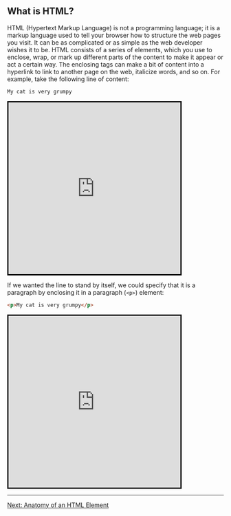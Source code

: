 ## What is HTML?

HTML (Hypertext Markup Language) is not a programming language; it is a markup language used to tell your browser how to structure the web pages you visit. It can be as complicated or as simple as the web developer wishes it to be. HTML consists of a series of elements, which you use to enclose, wrap, or mark up different parts of the content to make it appear or act a certain way. The enclosing tags can make a bit of content into a hyperlink to link to another page on the web, italicize words, and so on. For example, take the following line of content:

```html
My cat is very grumpy
```

<iframe src="https://codepen.io/gstark/full/QZPzaG/" height="400" width="400" style="border: 3px solid black"></iframe>

If we wanted the line to stand by itself, we could specify that it is a paragraph by enclosing it in a paragraph (`<p>`) element:

```html
<p>My cat is very grumpy</p>
```

<iframe src="https://codepen.io/gstark/full/YJMdOo/" height="400" width="400" style="border: 3px solid black"></iframe>

---

[Next: Anatomy of an HTML Element](./03)
